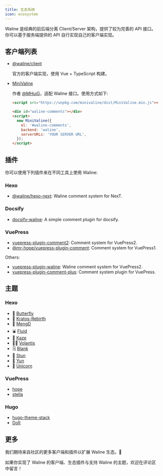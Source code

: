 ```yaml
---
title: 生态系统
icon: ecosystem
---
```


Waline 是经典的前后端分离 Client/Server 架构，提供了较为完善的 API 接口。你可以基于服务端提供的 API 自行实现自己的客户端实现。

## 客户端列表

- [@waline/client](https://npmjs.com/@waline/client)

  官方的客户端实现，使用 Vue + TypeScript 构建。

- [MiniValine](https://github.com/MiniValine/MiniValine)

  作者 [@MHuiG](https://github.com/MHuiG)，适配 Waline 接口。使用方式如下:

  ```html
  <script src="https://unpkg.com/minivaline/dist/MiniValine.min.js"></script>

  <div id="waline-comments"></div>
  <script>
    new MiniValine({
      el: '#waline-comments',
      backend: 'waline',
      serverURLs: 'YOUR SERVER URL',
    });
  </script>
  ```

## 插件

你可以使用下列插件来在不同工具上使用 Waline:

### Hexo

- [@waline/hexo-next](https://npmjs.com/@waline/hexo-next): Waline comment system for NexT.

### Docsify

- [docsify-waline](https://github.com/cxcn/docsify-waline): A simple comment plugin for docsify.

### VuePress

- [vuepress-plugin-comment2](https://vuepress-theme-hope.github.io/v2/comment/): Comment system for VuePress2.
- [@mr-hope/vuepress-plugin-comment](https://vuepress-theme-hope.github.io/v1/comment/): Comment system for VuePress1.

Others:

- [vuepress-plugin-waline](https://github.com/xinlei3166/vuepress-plugin-waline): Waline comment system for VuePress2.
- [vuepress-plugin-comment-plus](https://github.com/SivanLaai/vuepress-plugin-comment-plus): Comment system plugin for VuePress.

## 主题

### Hexo

- 🦋 [Butterfly](https://github.com/jerryc127/hexo-theme-butterfly)
- 🍬 [Kratos-Rebirth](https://github.com/Candinya/Kratos-Rebirth)
- 🍭 [MengD](https://github.com/lete114/hexo-theme-MengD)
- ⛲ [Fluid](https://github.com/fluid-dev/hexo-theme-fluid)
- 🚚 [Kaze](https://github.com/theme-kaze/hexo-theme-kaze)
- ✌🏻 [Volantis](https://github.com/volantis-x/hexo-theme-volantis)
- 🗒 [Blank](https://github.com/dewjohn/hexo-theme-blank)
- 🐴 [Stun](https://github.com/liuyib/hexo-theme-stun)
- 🤖 [Yun](https://github.com/YunYouJun/hexo-theme-yun)
- 🦄 [Unicorn](https://github.com/Uzizkp/hexo-theme-unicorn)

### VuePress

- [hope](https://github.com/vuepress-theme-hope/vuepress-theme-hope)
- [stella](https://github.com/SHUAXINDIARY/vuepress-theme-stella)

### Hugo

- [hugo-theme-stack](https://github.com/CaiJimmy/hugo-theme-stack)
- [DoIt](https://github.com/HEIGE-PCloud/DoIt)

## 更多

我们期待来自社区的更多客户端和插件以扩展 Waline 生态。:tada:

如果你实现了 Waline 的客户端、生态插件与支持 Waline 的主题，欢迎在评论区中留言！
